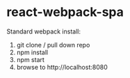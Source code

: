 # react-webpack-spa

Standard webpack install:
1. git clone / pull down repo
2. npm install
3. npm start
4. browse to http://localhost:8080